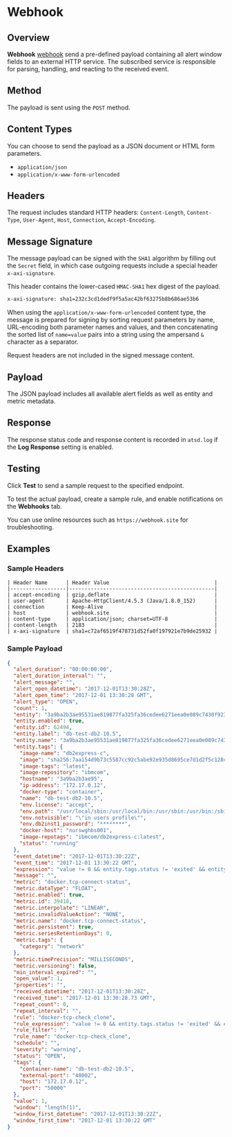 # Webhook

## Overview

**Webhook** [webhook](../notifications/README.md) send a pre-defined payload containing all alert window fields to an external HTTP service. The subscribed service is responsible for parsing, handling, and reacting to the received event.

## Method

The payload is sent using the `POST` method.

## Content Types

You can choose to send the payload as a JSON document or HTML form parameters.

* `application/json`
* `application/x-www-form-urlencoded`

## Headers

The request includes standard HTTP headers: `Content-Length`, `Content-Type`, `User-Agent`, `Host`, `Connection`, `Accept-Encoding`.

## Message Signature

The message payload can be signed with the `SHA1` algorithm by filling out the `Secret` field, in which case outgoing requests include a special header `x-axi-signature`.

This header contains the lower-cased `HMAC-SHA1` hex digest of the payload.

```txt
x-axi-signature: sha1=232c3cd1dedf9f5a5ac42bf63275b8b686ae53b6
```

When using the `application/x-www-form-urlencoded` content type, the message is prepared for signing by sorting request parameters by name, URL-encoding both parameter names and values, and then concatenating the sorted list of `name=value` pairs into a string using the ampersand `&` character as a separator.

Request headers are not included in the signed message content.

## Payload

The JSON payload includes all available alert fields as well as entity and metric metadata.

## Response

The response status code and response content is recorded in `atsd.log` if the **Log Response** setting is enabled.

## Testing

Click **Test** to send a sample request to the specified endpoint.

To test the actual payload, create a sample rule, and enable notifications on the **Webhooks** tab.

You can use online resources such as `https://webhook.site` for troubleshooting.

## Examples

### Sample Headers

```ls
| Header Name      | Header Value                                  |
|------------------|-----------------------------------------------|
| accept-encoding  | gzip,deflate                                  |
| user-agent       | Apache-HttpClient/4.5.3 (Java/1.8.0_152)      |
| connection       | Keep-Alive                                    |
| host             | webhook.site                                  |
| content-type     | application/json; charset=UTF-8               |
| content-length   | 2183                                          |
| x-axi-signature  | sha1=c72af6519f478731d52fa0f197921e7b9de25932 |
```

### Sample Payload

```json
{
  "alert_duration": "00:00:00:00",
  "alert_duration_interval": "",
  "alert_message": "",
  "alert_open_datetime": "2017-12-01T13:30:28Z",
  "alert_open_time": "2017-12-01 13:30:28 GMT",
  "alert_type": "OPEN",
  "count": 1,
  "entity": "3a9ba2b3ae95531ae819877fa325fa36cedee6271eea0e089c7430f923b24e1a",
  "entity.enabled": true,
  "entity.id": 62494,
  "entity.label": "db-test-db2-10.5",
  "entity.name": "3a9ba2b3ae95531ae819877fa325fa36cedee6271eea0e089c7430f923b24e1a",
  "entity.tags": {
    "image-name": "db2express-c",
    "image": "sha256:7aa154d9b73c5587cc92c5abe92e935d8695ce7d1d2f5c128c7a0a26b6e9f176",
    "image-tags": "latest",
    "image-repository": "ibmcom",
    "hostname": "3a9ba2b3ae95",
    "ip-address": "172.17.0.12",
    "docker-type": "container",
    "name": "db-test-db2-10.5",
    "env.license": "accept",
    "env.path": "/usr/local/sbin:/usr/local/bin:/usr/sbin:/usr/bin:/sbin:/bin",
    "env.notvisible": "\"in users profile\"",
    "env.db2inst1_password": "********",
    "docker-host": "nurswghbs001",
    "image-repotags": "ibmcom/db2express-c:latest",
    "status": "running"
  },
  "event_datetime": "2017-12-01T13:30:22Z",
  "event_time": "2017-12-01 13:30:22 GMT",
  "expression": "value != 0 && entity.tags.status != 'exited' && entity.tags.status != 'deleted'",
  "message": "",
  "metric": "docker.tcp-connect-status",
  "metric.dataType": "FLOAT",
  "metric.enabled": true,
  "metric.id": 39418,
  "metric.interpolate": "LINEAR",
  "metric.invalidValueAction": "NONE",
  "metric.name": "docker.tcp-connect-status",
  "metric.persistent": true,
  "metric.seriesRetentionDays": 0,
  "metric.tags": {
    "category": "network"
  },
  "metric.timePrecision": "MILLISECONDS",
  "metric.versioning": false,
  "min_interval_expired": "",
  "open_value": 1,
  "properties": "",
  "received_datetime": "2017-12-01T13:30:28Z",
  "received_time": "2017-12-01 13:30:28.73 GMT",
  "repeat_count": 0,
  "repeat_interval": "",
  "rule": "docker-tcp-check_clone",
  "rule_expression": "value != 0 && entity.tags.status != 'exited' && entity.tags.status != 'deleted'",
  "rule_filter": "",
  "rule_name": "docker-tcp-check_clone",
  "schedule": "",
  "severity": "warning",
  "status": "OPEN",
  "tags": {
    "container-name": "db-test-db2-10.5",
    "external-port": "48002",
    "host": "172.17.0.12",
    "port": "50000"
  },
  "value": 1,
  "window": "length(1)",
  "window_first_datetime": "2017-12-01T13:30:22Z",
  "window_first_time": "2017-12-01 13:30:22 GMT"
}
```
